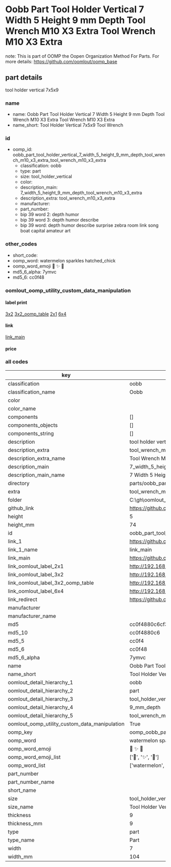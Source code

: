 # Oobb Part Tool Holder Vertical 7 Width 5 Height 9 mm Depth Tool Wrench M10 X3 Extra Tool Wrench M10 X3 Extra  

note: This is part of OOMP the Oopen Organization Method For Parts. For more details: https://github.com/oomlout/oomp_base

##  part details
  



tool holder vertical 7x5x9



### name
* name: Oobb Part Tool Holder Vertical 7 Width 5 Height 9 mm Depth Tool Wrench M10 X3 Extra Tool Wrench M10 X3 Extra
* name_short: Tool Holder Vertical 7x5x9 Tool Wrench
### id
* oomp_id: oobb_part_tool_holder_vertical_7_width_5_height_9_mm_depth_tool_wrench_m10_x3_extra_tool_wrench_m10_x3_extra
  * classification: oobb
  * type: part
  * size: tool_holder_vertical
  * color: 
  * description_main: 7_width_5_height_9_mm_depth_tool_wrench_m10_x3_extra
  * description_extra: tool_wrench_m10_x3_extra
  * manufacturer: 
  * part_number: 
  * bip 39 word 2: depth humor
  * bip 39 word 3: depth humor describe
  * bip 39 word: depth humor describe surprise zebra room link song boat capital amateur art

### other_codes
* short_code: 
* oomp_word: watermelon sparkles hatched_chick
* oomp_word_emoji :watermelon: :sparkles: :hatched_chick:
* md5_6_alpha: 7ymvc
* md5_6: cc0f48






### oomlout_oomp_utility_custom_data_manipulation
#### label print
[3x2](http://192.168.1.245:1112/?label=oomp%207ymvc)
[3x2_oomp_table](http://192.168.1.108:1112/?label=oomp%207ymvc)
[2x1](http://192.168.1.242:1112/?label=oomp%207ymvc)
[6x4](http://192.168.1.55:1112/?label=oomp%207ymvc)    

#### link

[link_main](https://github.com/oomlout/oomlout_oobb_version_4_generated_parts/tree/main/navigation_oomp/oobb/part/tool_holder_vertical/7_width_5_height_9_mm_depth_tool_wrench_m10_x3_extra/tool_wrench_m10_x3_extra/part)                              

#### price







### all codes 
| key | value |  
| --- | --- |  
| classification | oobb |  
| classification_name | Oobb |  
| color |  |  
| color_name |  |  
| components | [] |  
| components_objects | [] |  
| components_string | [] |  
| description | tool holder vertical 7x5x9 |  
| description_extra | tool_wrench_m10_x3_extra |  
| description_extra_name | Tool Wrench M10 X3 Extra |  
| description_main | 7_width_5_height_9_mm_depth_tool_wrench_m10_x3_extra |  
| description_main_name | 7 Width 5 Height 9 mm Depth Tool Wrench M10 X3 Extra |  
| directory | parts/oobb_part_tool_holder_vertical_7_width_5_height_9_mm_depth_tool_wrench_m10_x3_extra_tool_wrench_m10_x3_extra |  
| extra | tool_wrench_m10_x3 |  
| folder | C:\gh\oomlout_oobb_version_4_generated_parts\parts\oobb_part_tool_holder_vertical_7_width_5_height_9_mm_depth_tool_wrench_m10_x3_extra_tool_wrench_m10_x3_extra |  
| github_link | https://github.com/oomlout/oomlout_oomp_part_src/tree/main/parts/oobb_part_tool_holder_vertical_7_width_5_height_9_mm_depth_tool_wrench_m10_x3_extra_tool_wrench_m10_x3_extra |  
| height | 5 |  
| height_mm | 74 |  
| id | oobb_part_tool_holder_vertical_7_width_5_height_9_mm_depth_tool_wrench_m10_x3_extra_tool_wrench_m10_x3_extra |  
| link_1 | https://github.com/oomlout/oomlout_oobb_version_4_generated_parts/tree/main/navigation_oomp/oobb/part/tool_holder_vertical/7_width_5_height_9_mm_depth_tool_wrench_m10_x3_extra/tool_wrench_m10_x3_extra/part |  
| link_1_name | link_main |  
| link_main | https://github.com/oomlout/oomlout_oobb_version_4_generated_parts/tree/main/navigation_oomp/oobb/part/tool_holder_vertical/7_width_5_height_9_mm_depth_tool_wrench_m10_x3_extra/tool_wrench_m10_x3_extra/part |  
| link_oomlout_label_2x1 | http://192.168.1.242:1112/?label=oomp%207ymvc |  
| link_oomlout_label_3x2 | http://192.168.1.245:1112/?label=oomp%207ymvc |  
| link_oomlout_label_3x2_oomp_table | http://192.168.1.108:1112/?label=oomp%207ymvc |  
| link_oomlout_label_6x4 | http://192.168.1.55:1112/?label=oomp%207ymvc |  
| link_redirect | https://github.com/oomlout/oomlout_oobb_version_4_generated_parts/tree/main/parts/oobb_tool_holder_vertical_07_05_09_ex_tool_wrench_m10_x3 |  
| manufacturer |  |  
| manufacturer_name |  |  
| md5 | cc0f4880c6cf3042efffcda6771bc1d9 |  
| md5_10 | cc0f4880c6 |  
| md5_5 | cc0f4 |  
| md5_6 | cc0f48 |  
| md5_6_alpha | 7ymvc |  
| name | Oobb Part Tool Holder Vertical 7 Width 5 Height 9 mm Depth Tool Wrench M10 X3 Extra Tool Wrench M10 X3 Extra |  
| name_short | Tool Holder Vertical 7x5x9 Tool Wrench |  
| oomlout_detail_hierarchy_1 | oobb |  
| oomlout_detail_hierarchy_2 | part |  
| oomlout_detail_hierarchy_3 | tool_holder_vertical |  
| oomlout_detail_hierarchy_4 | 9_mm_depth |  
| oomlout_detail_hierarchy_5 | tool_wrench_m10_x3_extra |  
| oomlout_oomp_utility_custom_data_manipulation | True |  
| oomp_key | oomp_oobb_part_tool_holder_vertical_7_width_5_height_9_mm_depth_tool_wrench_m10_x3_extra_tool_wrench_m10_x3_extra |  
| oomp_word | watermelon sparkles hatched_chick |  
| oomp_word_emoji | :watermelon: :sparkles: :hatched_chick: |  
| oomp_word_emoji_list | [':watermelon:', ':sparkles:', ':hatched_chick:'] |  
| oomp_word_list | ['watermelon', 'sparkles', 'hatched_chick'] |  
| part_number |  |  
| part_number_name |  |  
| short_name |  |  
| size | tool_holder_vertical |  
| size_name | Tool Holder Vertical |  
| thickness | 9 |  
| thickness_mm | 9 |  
| type | part |  
| type_name | Part |  
| width | 7 |  
| width_mm | 104 |  
